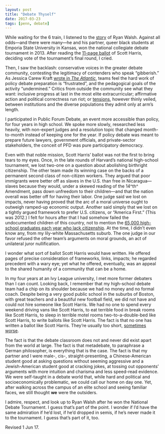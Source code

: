 ```yaml
---
layout: post
title: "Debate Thyself"
date: 2017-03-23
tags: [penn, debate]
---
```


While waiting for the 6 train, I listened to the [story](http://www.radiolab.org/story/debatable/) of Ryan Walsh. Against all
odds—and there were many—he and his partner, queer black students at
Emporia State University in Kansas, won the national collegiate debate
tournament in 2013. After reading the [11-page ballot](http://www.cedadebate.org/forum/index.php?topic=4762.0) of Scott Harris,
deciding vote of the tournament’s final round, I cried.

Then, I saw the backlash: conservative voices in the greater debate
community, contesting the legitimacy of contenders who speak
“gibberish.” As Jessica Carew Kraft [wrote in *The Atlantic*](https://www.theatlantic.com/education/archive/2014/04/traditional-college-debate-white-privilege/360746/),
teams feel the hard work of policy debate preparation is “frustrated”,
and the pedagogical goals of the activity “undermined.” Critics from
outside the community see what they want: inclusive progress at last in
the most elite extracurricular; affirmative action and political
correctness run riot; or [tensions](http://www.newyorker.com/magazine/2016/05/30/the-new-activism-of-liberal-arts-colleges), however thinly veiled, between
institutions and the diverse populations they admit only at arm’s length.

I participated in Public Forum Debate, an event more accessible than
policy, for four years in high school. We spoke more slowly, researched
less heavily, with non-expert judges and a resolution topic that changed
month-to-month instead of keeping one for the year. If policy debate was
meant to prepare future lawyers, government officials, and
private-sector stakeholders, the conceit of PFD was pure participatory
democracy.

Even with that noble mission, Scott Harris’ ballot was not the first to
bring tears to my eyes. Once, in the late rounds of Harvard’s national
high-school tournament, we lost two-one on a question about abolishing
birthright citizenship. The other team made its winning case on the
backs of a permanent second class of non-citizen workers. They argued
that poor immigrants were better off as slaves in the U.S. than free in
Nicaragua—slaves because they would, under a skewed reading of the
14^th^ Amendment, pass down unfreedom to their children—and that the
nation overall was better off for having their labor. One judge said we
lost on impacts, never having proved that the arc of a moral universe
ought to outweigh ramped-up economic output. Another said simply that we
lost on a tightly argued framework to prefer U.S. citizens, or “America
First.” (This was 2012.) I felt for hours after that I had somehow
failed the undocumented children of this country, not to mention the
[65,000 high-school graduates each year who lack citizenship](https://www.gse.harvard.edu/news/ed/15/08/what-about-dreamers). At the time, I didn’t even know any, from my lily-white Massachusetts suburb.
The one judge in our favor refused the other team’s arguments on moral
grounds, an act of unilateral juror nullification.

I wonder what sort of ballot Scott Harris would have written. He offered
pages of precise consideration of frameworks, links, impacts; he
regarded precedent with a wary eye; yet what he offered, eventually, was
an appeal to the shared humanity of a community that can be a home.

In my four years at an Ivy League university, I met more former debaters
than I can count. Looking back, I remember that my high-school debate
team had a chip on its shoulder because we had no money and no formal
coach. Despite being a very good public school in the suburbs of Boston,
with great teachers and a beautiful new football field, we did not have
and could not hire someone like Scott Harris. We had no one to spend
every weekend driving vans like Scott Harris, to eat terrible food in
break rooms like Scott Harris, to sleep in terrible motel rooms
two-to-a-double-bed like Scott Harris, to write ballots like Scott
Harris. The fact is that no one has written a ballot like Scott Harris.
They’re usually too short, [sometimes worse](https://badballotblog.wordpress.com/).

The fact is that the debate classroom does not and never did exist apart
from the world at large. The fact is that metadebate, to paraphrase a
German philosopher, is everything that is the case. The fact is that my
partner and I were male-, cis-, straight-presenting, a Chinese-American
student good at asking questions without seeming aggressive and a
Jewish-American student good at cracking jokes, at tossing out
opponents’ arguments with more intuition and charisma and less
speed-read evidence. We were self-taught in a debate world that, while
hard and political and socioeconomically problematic, we could call our
home on day one. Yet, after walking across the campus of an elite school
and seeing familiar faces, we still thought **we** were the outsiders.

I admire, respect, and look up to Ryan Walsh after he won the National
Debate Tournament. I guess that’s part of the point. I wonder if I’d
have the same admiration if he’d lost, if he’d dropped in semis, if he’s
never made it to the tournament. I guess that’s part of it, too.

<p class="postscript">Revised 1 Jun 17.</p>
